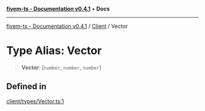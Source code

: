 [**fivem-ts - Documentation v0.4.1**](../../../README.md) • **Docs**

***

[fivem-ts - Documentation v0.4.1](../../../README.md) / [Client](../README.md) / Vector

# Type Alias: Vector

> **Vector**: [`number`, `number`, `number`]

## Defined in

[client/types/Vector.ts:1](https://github.com/Purpose-Dev/fivem-ts/blob/main/src/client/types/Vector.ts#L1)
